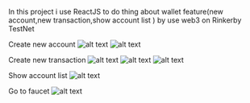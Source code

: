 In this project i use ReactJS to do thing about wallet feature(new account,new transaction,show account list ) by use web3 on Rinkerby TestNet


Create new account
![alt text](https://i.imgur.com/2PPi3Tw.png)
![alt text](https://i.imgur.com/I4QVLBl.png)


Create new transaction
![alt text](https://i.imgur.com/bneD3PO.png)
![alt text](https://i.imgur.com/5rnWYs5.png)
![alt text](https://i.imgur.com/T7Eo6Yc.png)


Show account list
![alt text](https://i.imgur.com/zuvTqqu.png)

Go to faucet
![alt text](https://i.imgur.com/iszxuNc.png)